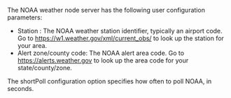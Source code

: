 The NOAA weather node server has the following user configuration
parameters:

- Station : The NOAA weather station identifier, typically an airport code. Go to https://w1.weather.gov/xml/current_obs/ to look up the station for your area.
- Alert zone/county code: The NOAA alert area code. Go to https://alerts.weather.gov to look up the area code for your state/county/zone.

The shortPoll configuration option specifies how often to poll NOAA, in seconds.
